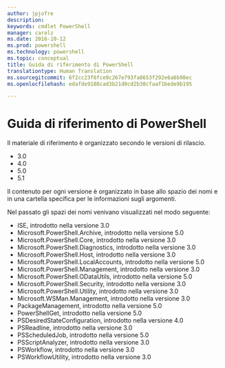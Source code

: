 ```yaml
---
author: jpjofre
description: 
keywords: cmdlet PowerShell
manager: carolz
ms.date: 2016-10-12
ms.prod: powershell
ms.technology: powershell
ms.topic: conceptual
title: Guida di riferimento di PowerShell
translationtype: Human Translation
ms.sourcegitcommit: 6f2cc23f6fce9c267e793fa8653f292e6a6b98ec
ms.openlocfilehash: edafde9188cad3b21d0cd2b30cfaaf1bede9b195

---
```


#  Guida di riferimento di PowerShell

Il materiale di riferimento è organizzato secondo le versioni di rilascio.

- 3.0
- 4.0
- 5.0
- 5.1

Il contenuto per ogni versione è organizzato in base allo spazio dei nomi e in una cartella specifica per le informazioni sugli argomenti.

Nel passato gli spazi dei nomi venivano visualizzati nel modo seguente:

- ISE, introdotto nella versione 3.0
- Microsoft.PowerShell.Archive, introdotto nella versione 5.0
- Microsoft.PowerShell.Core, introdotto nella versione 3.0
- Microsoft.PowerShell.Diagnostics, introdotto nella versione 3.0
- Microsoft.PowerShell.Host, introdotto nella versione 3.0
- Microsoft.PowerShell.LocalAccounts, introdotto nella versione 5.0
- Microsoft.PowerShell.Management, introdotto nella versione 3.0
- Microsoft.PowerShell.ODataUtils, introdotto nella versione 5.0
- Microsoft.PowerShell.Security, introdotto nella versione 3.0
- Microsoft.PowerShell.Utility, introdotto nella versione 3.0
- Microsoft.WSMan.Management, introdotto nella versione 3.0
- PackageManagement, introdotto nella versione 5.0
- PowerShellGet, introdotto nella versione 5.0
- PSDesiredStateConfiguration, introdotto nella versione 4.0
- PSReadline, introdotto nella versione 3.0
- PSScheduledJob, introdotto nella versione 5.0
- PSScriptAnalyzer, introdotto nella versione 3.0
- PSWorkflow, introdotto nella versione 3.0
- PSWorkflowUtility, introdotto nella versione 3.0




<!--HONumber=Nov16_HO4-->


